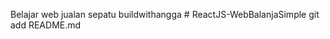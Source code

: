 Belajar web jualan sepatu buildwithangga
#   R e a c t J S - W e b B a l a n j a S i m p l e 
 
 
git add README.md
